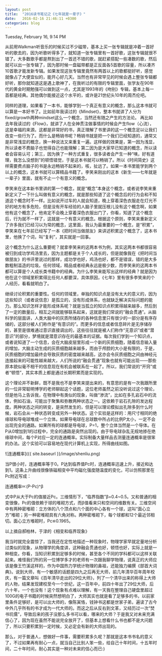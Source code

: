 ```yaml
---
layout: post
title:  "2016读书笔记之《七年就是一辈子》"
date:   2016-02-16 21:46:11 +0300
categories: blog
---
```

Tuesday, February 16, 9:14 PM

从前用Walkman听音乐的时候买过不少磁带，基本上买一张专辑就是冲着一首好听的歌去的，因为听歌听得多了，就知道一张专辑里有一首好歌，这张专辑就很不错了。大多数歌手都是熬到出了一首还不错的歌，就赶紧搭配一些凑数的歌，然后就可以出一张专辑了，因为那时候一盘磁带都是正反面各5首歌的容量，所以凑齐10首歌才能发新专辑。如果发现这张专辑里竟然有两首以上的歌都挺好听，感觉就像占了大便宜似的，能开心好几天。当然也有非常罕见的时候会遇上整张专辑都好听，那你就知道这是遇上歌神了，在我听过的有限的专辑里面，张学友在90年代的黄金时期勉强可以做到这一点，尤其是1993年的《吻别》专辑，基本上每一首都是经典。其他偶尔能接近这个水平的，或许是21世纪头10年的周杰伦吧。

同样的道理，如果看了一本书，能够学到一个真正有意义的概念，那么这本书就可以算是一本好书了。比如前年我读过的《Mindset》，整本书就讲了人分为fixed/growth两种mindset这么一个概念，当然还有随之产生的方法论。 再比如去年我读过的《Flow》，就讲了人在全神贯注做事情的时候会产生flow（心流），这是幸福的来源。这都是非常好的书，真正理解了书里讲的这一个概念足以让我们改变一些行为了。而什么是畅销书呢？畅销书就是把一个我们已经知道的，通常又是非常浅显的概念，换一种说法又来重复一遍。这样做的效果是，第一因为浅显，所以读者不费脑子也觉得自己也能理解；第二因为是大家早已知道的概念，所以读者会容易认可；第三，因为换了一种方式重复，很多读者会产生一种“咦，好有道理，我怎么没想到”的顿悟错觉，于是这本书就可以畅销了。所以《时间简史》这样需要费点脑子的书是永远畅销不起来的，咳，扯远了。如果一本书里能学到两个以上的概念，这本书就可以算精品书籍了。李笑来刚出的这本《新生——七年就是一辈子》里面，就有不止一个有意义的概念。

李笑来在这本新书里讲的第一个概念，就是“概念”本身这个概念，或者说李笑来重新定义了一下什么叫做有意义的概念，就是那些知道了这个概念后的行为会和不知道这个概念时不一样。比如说开过车的人就会知道，晚上穿着深色衣服走在灯光不好的地方有多危险，但是没有开车经验的人脑子里就压根儿没有这个概念啊，如果他有这个概念了，他肯定不会晚上穿着深色衣服出门了，你看，知道了这个概念后，行为就不一样了，这就是一个有意义的概念。根据这个原则，李笑来重新定义了许多我们已经习以为常的概念，这里面，我认为最重要的一个概念，是“积累”，李笑来在七年前已经写了一本《把时间当做朋友》来讲述积累这个概念了，这本书里，他换了个词，叫“复利”，其实就是一回事。

这个概念为什么这么重要呢？就拿李笑来的这两本书为例，其实这两本书都很容易被归到成功学鸡汤里去，因为主题都是关于个人成长的，但是就像我在《把时间当做朋友》的书评里说过的那样，成功学也好，鸡汤也好，都不是错误，错的是大多数粗制滥造的垃圾。任何领域，精品或者经典永远是极少数，而李笑来的这两本书都可以算是个人成长类书籍中的经典。为什么李笑来能写出这样的经典？就是因为他在这个领域里积累得比任何人都要深，具体原因，《七年》里有很多李笑来的个人经历，看看就明白了。

继续讨论积累的重要性。任何的领域里，单独的知识点是没有太大的意义的，因为这些知识（或者说信息）是孤立的，没有形成体系，也就缺乏解决实际问题的能力。那么知识怎样才能形成体系呢？就是当孤立的知识点积累得越来越多，然后到了一定的数量后，相互之间就能够联系起来，这就是我们常说的“融会贯通”。从脑科学的层面讲，人类大脑中的灰质所储存的各种信息里只有很少的一部分是有序存储的，这部分被人们称作是“有意识的”。而更多的信息或者信息碎片是无序储存的，甚至是很难通过意识直接调出的，这些往往就是被人们称作“无意识”或者“潜意识”的部分，梦境就是潜意识存在的最基本的证据。每次我们学到一个知识点，或者说知道了一个信息，会在大脑皮层里形成一个新的灰质细胞，随着信息输入量的增加，大脑主动生成的灰质细胞越来越多，而由于颅腔的大小是有限的，于是，灰质细胞的增加最终会导致灰质的密度越来越高，这亦会令灰质细胞之间由神经元连接起来的可能性越来越大，人们所说的“融会贯通”现象也就有可能出现——那些原本貌似毫不相干的信息现在有机会被联系在一起了。所以，我们常说的“开窍”或者“顿悟”，其实本质上都是通过长期积累而是实现的。

这个理论并不新鲜，既不是我也不是李笑来提出来的，有意思的是有一次我跟所里的一位非常聪明博学的老师聊起这个话题，这位老师虽然之前没听说过这个理论，但是他马上告诉我，在物理中有类似的现象，叫做“渗流”，比如在多孔岩石中的流体，例如石油，可能出于聚集和弥散两种状态之一。这依赖于岩石孔隙的发达程度。两种状态之间的转变，是突然发生的，但是可以理论模拟出孔隙多到什么时候，岩石会从一种状态转变成另外一种状态。这个实验是这样的：用尺寸相同的绝缘球和导电球堆成一个立体。如果导电球在总球数中所占的比例P太小，一定不会出现完全的通路。如果所有的球都是导电球，P=1，整个立体当然是一个导体。在P从0增加到1的过程中，完全的通路是突然出现的。由于导电球杂乱无规地掺在绝缘球中间，每个P对应一定的连通概率。实际制备大量样品去测量连通概率是很笨的办法。这个实验可以容易地在现代计算机上实现，所得曲线如图。

![连通概率]({{ site.baseurl }}/image/shenliu.png)


当P很小时，连通概率等于0。P达到临界值Pc时，连通概率迅速上升，接近和达到1。这条上升曲线很像铁磁相变中平均磁化强度随温度的变化，可以仿照那里在Pc附近写成：

连通概率∝(P-Pc)^β

式中P从大于Pc的值接近Pc。三维情形下，“临界指数”β=0.4~0.5。又和普通的相变很像，Pc的值依赖于球的堆砌方式，而β值看来只和空间的维数有关。三维空间中有两种密堆砌：立方体的八个顶点和六个面的中心各有一个球，这叫“面心立方”堆砌；另一种密堆砌具有六角对称。两种密堆砌下，每个球都和12个最近邻相切。面心立方堆砌时，Pc≌0.1965。

以上摘自郝柏林，于渌的《相变和临界现象》

我当时就完全震惊了，当我还在定性地描述一种现象时，物理学家早就定量地分析过类似的现象，从物理学的角度讲，这种融会贯通也好，顿悟也好，实际上就是一种相变。你看，当知识积累到足够多的时候，甚至各个不同的学科都可以这样关联起来。难怪我们所的另一位博学多才的老师有一次跟我聊学物理，说真正的大师应该是像王竹溪这样的，作为中国热力学统计物理的鼻祖，还能独力编撰《部首大词典》。说到大师，有一个敏感的话题是四九之后再无大师，前几年清华百年周年校庆，有一篇文章叫《百年清华走出的29位大师》，列了一个清华出来的称得上大师的人物，结果发现建校至今一个世纪，这一百年中，前四十年出了29位大师，后六十年，一个也没有！这个现象有点难以理解，有一天我在整理自己硬盘里超过100G的电子书籍的时候突然想明白了，大师其实也就是看了足够多的书，以前家里条件足够好，是可以出大师的，像陈寅恪，钱钟书这都是世家子弟，遍读了古今中外几乎所有的书才成为一代大师的。而这之后从反右到文革，又经历过一次“焚书坑儒”，导致后来的孩子没那么多书可以看，哪来的大师？于是我又对未来充满信心了，因为现在虽然不能说完全放开了，但基本上想看什么书也都不是大问题了，所以只要积累到一定时候，又必定会有新的大师出现的。

那么，对于普通人，想做好一件事，需要积累多久呢？那就是这本书书名的意义了，不过如果再有耐心一点，就当自己比别人笨一些，给自己十年时间，十五年时间，二十年时间，耐心其实是一种对未来的信心而已:)
